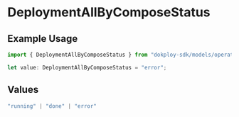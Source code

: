 # DeploymentAllByComposeStatus

## Example Usage

```typescript
import { DeploymentAllByComposeStatus } from "dokploy-sdk/models/operations";

let value: DeploymentAllByComposeStatus = "error";
```

## Values

```typescript
"running" | "done" | "error"
```